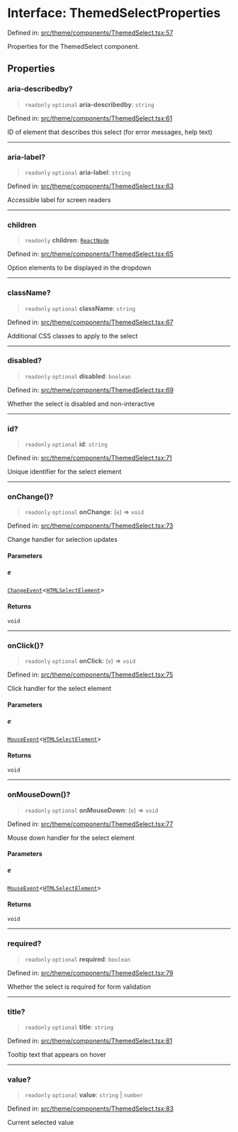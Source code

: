 # Interface: ThemedSelectProperties

Defined in: [src/theme/components/ThemedSelect.tsx:57](https://github.com/Nick2bad4u/Uptime-Watcher/blob/main/src/theme/components/ThemedSelect.tsx#L57)

Properties for the ThemedSelect component.

## Properties

### aria-describedby?

> `readonly` `optional` **aria-describedby**: `string`

Defined in: [src/theme/components/ThemedSelect.tsx:61](https://github.com/Nick2bad4u/Uptime-Watcher/blob/main/src/theme/components/ThemedSelect.tsx#L61)

ID of element that describes this select (for error messages, help text)

***

### aria-label?

> `readonly` `optional` **aria-label**: `string`

Defined in: [src/theme/components/ThemedSelect.tsx:63](https://github.com/Nick2bad4u/Uptime-Watcher/blob/main/src/theme/components/ThemedSelect.tsx#L63)

Accessible label for screen readers

***

### children

> `readonly` **children**: [`ReactNode`](https://github.com/DefinitelyTyped/DefinitelyTyped/blob/80449050d0e5e84f44ffa3fd3dc5651e4747e589/types/react/index.d.ts#L427)

Defined in: [src/theme/components/ThemedSelect.tsx:65](https://github.com/Nick2bad4u/Uptime-Watcher/blob/main/src/theme/components/ThemedSelect.tsx#L65)

Option elements to be displayed in the dropdown

***

### className?

> `readonly` `optional` **className**: `string`

Defined in: [src/theme/components/ThemedSelect.tsx:67](https://github.com/Nick2bad4u/Uptime-Watcher/blob/main/src/theme/components/ThemedSelect.tsx#L67)

Additional CSS classes to apply to the select

***

### disabled?

> `readonly` `optional` **disabled**: `boolean`

Defined in: [src/theme/components/ThemedSelect.tsx:69](https://github.com/Nick2bad4u/Uptime-Watcher/blob/main/src/theme/components/ThemedSelect.tsx#L69)

Whether the select is disabled and non-interactive

***

### id?

> `readonly` `optional` **id**: `string`

Defined in: [src/theme/components/ThemedSelect.tsx:71](https://github.com/Nick2bad4u/Uptime-Watcher/blob/main/src/theme/components/ThemedSelect.tsx#L71)

Unique identifier for the select element

***

### onChange()?

> `readonly` `optional` **onChange**: (`e`) => `void`

Defined in: [src/theme/components/ThemedSelect.tsx:73](https://github.com/Nick2bad4u/Uptime-Watcher/blob/main/src/theme/components/ThemedSelect.tsx#L73)

Change handler for selection updates

#### Parameters

##### e

[`ChangeEvent`](https://github.com/DefinitelyTyped/DefinitelyTyped/blob/80449050d0e5e84f44ffa3fd3dc5651e4747e589/types/react/index.d.ts#L2018)\<[`HTMLSelectElement`](https://developer.mozilla.org/docs/Web/API/HTMLSelectElement)\>

#### Returns

`void`

***

### onClick()?

> `readonly` `optional` **onClick**: (`e`) => `void`

Defined in: [src/theme/components/ThemedSelect.tsx:75](https://github.com/Nick2bad4u/Uptime-Watcher/blob/main/src/theme/components/ThemedSelect.tsx#L75)

Click handler for the select element

#### Parameters

##### e

[`MouseEvent`](https://github.com/DefinitelyTyped/DefinitelyTyped/blob/80449050d0e5e84f44ffa3fd3dc5651e4747e589/types/react/index.d.ts#L2067)\<[`HTMLSelectElement`](https://developer.mozilla.org/docs/Web/API/HTMLSelectElement)\>

#### Returns

`void`

***

### onMouseDown()?

> `readonly` `optional` **onMouseDown**: (`e`) => `void`

Defined in: [src/theme/components/ThemedSelect.tsx:77](https://github.com/Nick2bad4u/Uptime-Watcher/blob/main/src/theme/components/ThemedSelect.tsx#L77)

Mouse down handler for the select element

#### Parameters

##### e

[`MouseEvent`](https://github.com/DefinitelyTyped/DefinitelyTyped/blob/80449050d0e5e84f44ffa3fd3dc5651e4747e589/types/react/index.d.ts#L2067)\<[`HTMLSelectElement`](https://developer.mozilla.org/docs/Web/API/HTMLSelectElement)\>

#### Returns

`void`

***

### required?

> `readonly` `optional` **required**: `boolean`

Defined in: [src/theme/components/ThemedSelect.tsx:79](https://github.com/Nick2bad4u/Uptime-Watcher/blob/main/src/theme/components/ThemedSelect.tsx#L79)

Whether the select is required for form validation

***

### title?

> `readonly` `optional` **title**: `string`

Defined in: [src/theme/components/ThemedSelect.tsx:81](https://github.com/Nick2bad4u/Uptime-Watcher/blob/main/src/theme/components/ThemedSelect.tsx#L81)

Tooltip text that appears on hover

***

### value?

> `readonly` `optional` **value**: `string` \| `number`

Defined in: [src/theme/components/ThemedSelect.tsx:83](https://github.com/Nick2bad4u/Uptime-Watcher/blob/main/src/theme/components/ThemedSelect.tsx#L83)

Current selected value
